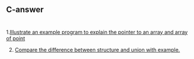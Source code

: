 ## C-answer

#
1.[Illustrate an example program to explain the pointer to an array and array of point](https://github.com/BalaPriyanB/C-answer/blob/main/Illustrate%20an%20example%20program%20to%20explain%20the%20pointer%20to%20an%20array%20and%20array%20of%20%20pointer.md)

2. [Compare the difference between structure and union with example.](https://github.com/BalaPriyan/C-Answer/blob/main/Compare%20the%20difference%20between%20structure%20and%20union%20with%20example.md)
